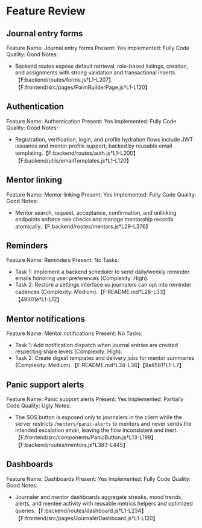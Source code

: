 # Feature Review

## Journal entry forms
Feature Name: Journal entry forms
Present: Yes
Implemented: Fully
Code Quality: Good
Notes:
- Backend routes expose default retrieval, role-based listings, creation, and assignments with strong validation and transactional inserts.【F:backend/routes/forms.js†L1-L207】【F:frontend/src/pages/FormBuilderPage.js†L1-L120】

## Authentication
Feature Name: Authentication
Present: Yes
Implemented: Fully
Code Quality: Good
Notes:
- Registration, verification, login, and profile hydration flows include JWT issuance and mentor profile support, backed by reusable email templating.【F:backend/routes/auth.js†L1-L200】【F:backend/utils/emailTemplates.js†L1-L120】

## Mentor linking
Feature Name: Mentor linking
Present: Yes
Implemented: Fully
Code Quality: Good
Notes:
- Mentor search, request, acceptance, confirmation, and unlinking endpoints enforce role checks and manage mentorship records atomically.【F:backend/routes/mentors.js†L29-L376】

## Reminders
Feature Name: Reminders
Present: No
Tasks:
- Task 1: Implement a backend scheduler to send daily/weekly reminder emails honoring user preferences (Complexity: High).
- Task 2: Restore a settings interface so journalers can opt into reminder cadences (Complexity: Medium).【F:README.md†L28-L33】【49301e†L1-L12】

## Mentor notifications
Feature Name: Mentor notifications
Present: No
Tasks:
- Task 1: Add notification dispatch when journal entries are created respecting share levels (Complexity: High).
- Task 2: Create digest templates and delivery jobs for mentor summaries (Complexity: Medium).【F:README.md†L34-L36】【8a8581†L1-L7】

## Panic support alerts
Feature Name: Panic support alerts
Present: Yes
Implemented: Partially
Code Quality: Ugly
Notes:
- The SOS button is exposed only to journalers in the client while the server restricts `/mentors/panic-alerts` to mentors and never sends the intended escalation email, leaving the flow inconsistent and inert.【F:frontend/src/components/PanicButton.js†L13-L199】【F:backend/routes/mentors.js†L383-L445】

## Dashboards
Feature Name: Dashboards
Present: Yes
Implemented: Fully
Code Quality: Good
Notes:
- Journaler and mentor dashboards aggregate streaks, mood trends, alerts, and mentee activity with reusable metrics helpers and optimized queries.【F:backend/routes/dashboard.js†L1-L234】【F:frontend/src/pages/JournalerDashboard.js†L1-L120】
